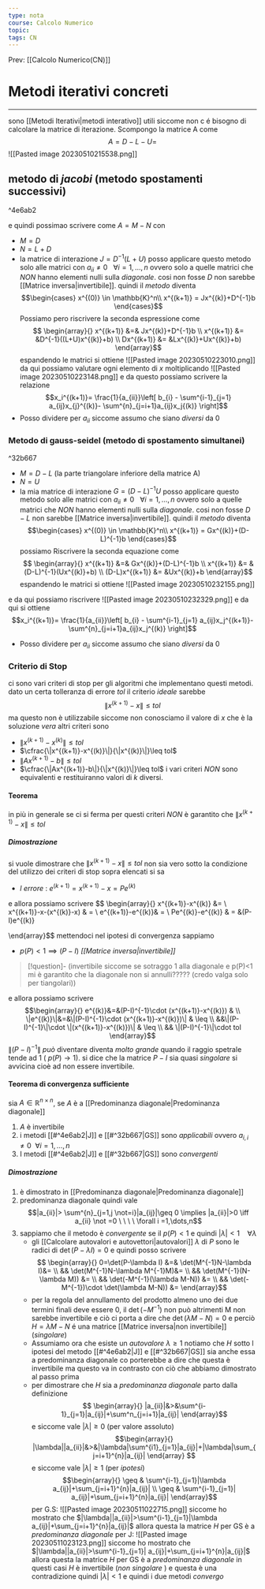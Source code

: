 ```yaml
---
type: nota
course: Calcolo Numerico
topic: 
tags: CN
---
```


Prev: [[Calcolo Numerico(CN)]]

# Metodi iterativi concreti
---
sono  [[Metodi Iterativi|metodi interativo]] utili siccome non c é bisogno di calcolare la matrice di iterazione.
Scompongo la matrice A come
$$A=D-L-U =$$
![[Pasted image 20230510215538.png]]
## metodo di _jacobi_ (metodo spostamenti successivi)

^4e6ab2

e quindi possimao scrivere come $A = M - N$ con 
- $M=D$ 
- $N=L+D$ 
- la matrice di interazione $J =D^{-1}(L+U)$
posso applicare questo metodo solo alle matrici con $a_{ii} \not= 0\ \ \ \forall i =1,\dots,n$ ovvero solo a quelle matrici che _NON_ hanno elementi nulli sulla _diagonale_. cosi non fosse $D$ non sarebbe [[Matrice inversa|invertibile]].
quindi il _metodo_ diventa
$$\begin{cases}
x^{(0)} \in \mathbb{K}^n\\
x^{(k+1)} = Jx^{(k)}+D^{-1}b
\end{cases}$$
Possiamo pero riscrivere la seconda espressione come
$$
\begin{array}{}
x^{(k+1)} &=& Jx^{(k)}+D^{-1}b \\
x^{(k+1)} &= &D^{-1}((L+U)x^{(k)}+b)  \\
Dx^{(k+1)} &= &Lx^{(k)}+Ux^{(k)}+b)
\end{array}$$
espandendo le matrici si ottiene
![[Pasted image 20230510223010.png]]
da qui possiamo valutare ogni elemento di $x$ moltiplicando
![[Pasted image 20230510223148.png]]
e da questo possiamo scrivere la relazione 
$$x_i^{(k+1)}= \frac{1}{a_{ii}}\left[ b_{i} - \sum^{i-1}_{j=1} a_{ij}x_{j}^{(k)}- \sum^{n}_{j=i+1}a_{ij}x_j{(k)} \right]$$
- Posso dividere per $a_{ii}$ siccome assumo che siano _diversi_ da 0

### Metodo di  gauss-seidel (metodo di spostamento simultanei)

^32b667

- $M=D-L$ (la parte triangolare inferiore della matrice A)
- $N = U$
- la mia matrice di interazione $G=(D-L)^{-1}U$ 
posso applicare questo metodo solo alle matrici con $a_{ii} \not= 0\ \ \ \forall i =1,\dots,n$ ovvero solo a quelle matrici che _NON_ hanno elementi nulli sulla _diagonale_. cosi non fosse $D-L$ non sarebbe [[Matrice inversa|invertibile]].
quindi il _metodo_ diventa
$$\begin{cases}
x^{(0)} \in \mathbb{K}^n\\
x^{(k+1)} = Gx^{(k)}+(D-L)^{-1}b
\end{cases}$$
possiamo Riscrivere la seconda equazione come 
$$
\begin{array}{}
x^{(k+1)} &=& Gx^{(k)}+(D-L)^{-1}b \\
x^{(k+1)} &= &(D-L)^{-1}(Ux^{(k)}+b)  \\
(D-L)x^{(k+1)} &= &Ux^{(k)}+b
\end{array}$$
espandendo le matrici si ottiene
![[Pasted image 20230510232155.png]]
 
e da qui possiamo riscrivere
![[Pasted image 20230510232329.png]]
e da qui si ottiene 
$$x_i^{(k+1)}= \frac{1}{a_{ii}}\left[ b_{i} - \sum^{i-1}_{j=1} a_{ij}x_j^{(k+1)}- \sum^{n}_{j=i+1}a_{ij}x_j^{(k)} \right]$$
- Posso dividere per $a_{ii}$ siccome assumo che siano _diversi_ da 0




### Criterio di Stop
ci sono vari criteri di stop per gli algoritmi che implementano questi metodi.
dato un certa tolleranza di errore $tol$ il criterio _ideale_ sarebbe 
$$\|x^{(k+1)}-x\|\leq tol$$
ma questo non è utilizzabile siccome non conosciamo il valore di $x$ che è la soluzione _vera_
altri criteri sono
- $\|x^{(k+1)}-x^{(k)}\|\leq tol$
- $\cfrac{\|x^{(k+1)}-x^{(k)}\|}{\|x^{(k)}\|}\leq tol$
- $\|Ax^{(k+1)}-b\| \leq tol$
- $\cfrac{\|Ax^{(k+1)}-b\|}{\|x^{(k)}\|}\leq tol$
i vari criteri _NON_ sono equivalenti e restituiranno valori di $k$ diversi. 
#### Teorema
in più in generale se ci si ferma per questi criteri _NON_ è garantito che $\|x^{(k+1)}-x\| \leq tol$

##### Dimostrazione
si vuole dimostrare che $\|x^{(k+1)}-x\| \leq tol$ non sia vero sotto la condizione del utilizzo dei criteri di stop sopra elencati
si sa 
- _l errore_ : $e^{(k+1)}=x^{(k+1)}-x = Pe^{(k)}$

e allora possiamo scrivere
$$
\begin{array}{}
x^{(k+1)}-x^{(k)} &= \\
x^{(k+1)}-x-(x^{(k)}-x) & =  \\
e^{(k+1)}-e^{(k)}& =  \\
Pe^{(k)}-e^{(k)} & = &(P-I)e^{(k)}

\end{array}$$
mettendoci nel ipotesi di convergenza sappiamo
- $p(P)<1 \implies (P-I)$ _[[Matrice inversa|invertibile]]_ 
>[!question]-
>(invertibile siccome se sotraggo 1 alla diagonale e p(P)<1 mi è garantito che la diagonale non si annulli????? (credo valga solo per tiangolari))

e allora possiamo scrivere
$$\begin{array}{}
 e^{(k)}&=&(P-I)^{-1}\cdot (x^{(k+1)}-x^{(k)}) &   \\
\|e^{(k)}\|&=&\|(P-I)^{-1}\cdot (x^{(k+1)}-x^{(k)})\| & \leq \\
&&\|(P-I)^{-1}\|\cdot \|(x^{(k+1)}-x^{(k)})\| & \leq \\
&& \|(P-I)^{-1}\|\cdot tol
\end{array}$$
$\|(P-I)^{-1}\|$ _può_ diventare diventa  _molto grande_ quando il raggio spetrale tende ad 1 ( $p(P) \to 1$). si dice che la matrice $P-I$ sia quasi _singolare_ si avvicina cioè ad non essere invertibile.

#### Teorema di convergenza sufficiente
sia $A \in \mathbb{R}^{n \times n}$, se $A$ è a [[Predominanza diagonale|Predominanza diagonale]]
1. $A$ è invertibile
2. i metodi [[#^4e6ab2|J]] e [[#^32b667|GS]] sono _applicabili_ ovvero $a_{i,i}\not =0 \ \ \forall i = 1,\dots,n$ 
3. I metodi [[#^4e6ab2|J]] e [[#^32b667|GS]] sono _convergenti_

##### Dimostrazione
1. è dimostrato in [[Predominanza diagonale|Predominanza diagonale]]
2. predominanza diagonale quindi vale $$|a_{ii}|> \sum^{n}_{j=1,j \not=i}|a_{ij}|\geq 0 \implies |a_{ii}|>0 \iff a_{ii} \not =0 \  \ \ \ \forall i =1,\dots,n$$
3. sappiamo che il metodo è _convergente_ se il $p(P)< 1$ e quindi $|\lambda|<1 \ \ \ \ \forall \lambda$
	- gli [[Calcolare autovalori e autovettori|autovalori]] $\lambda$  di $P$ sono le radici di $\det(P-\lambda I) =0$ e quindi posso scrivere$$
\begin{array}{}	
0=\det(P-\lambda I) &=& \det(M^{-1}N-\lambda I)&= \\
&& \det(M^{-1}N-\lambda M^{-1}M)&=  \\
&& \det(M^{-1}(N-\lambda M)) &= \\
&& \det(-M^{-1}(\lambda M-N)) &= \\
&& \det(-M^{-1})\cdot \det(\lambda M-N)) &=
\end{array}$$ 
	- per la regola del annullamento del prodotto almeno uno dei due termini finali deve essere 0, il $\det(-M^{-1})$ non può altrimenti M non sarebbe invertibile e ciò ci porta a dire che $\det(\lambda M-N)=0$  e perciò $H = \lambda M-N$ é una matrice [[Matrice inversa|non invertibile]] (_singolare_)
	- Assumiamo ora che esiste un _autovalore_ $\lambda \geq 1$ notiamo che $H$ sotto l ipotesi del metodo [[#^4e6ab2|J]] e [[#^32b667|GS]] sia anche essa a predominanza diagonale co porterebbe a dire che questa è invertibile ma questo va in contrasto con ciò che abbiamo dimostrato al passo prima 
	- per dimostrare che $H$ sia a _predominanza diagonale_ parto dalla definizione $$ \begin{array}{}
        |a_{ii}|&>&\sum^{i-1}_{j=1}|a_{ij}|+\sum^n_{j=i+1}|a_{ij}| 
       \end{array}$$
       e siccome vale $|\lambda|\geq 0$ (per valore assoluto)
$$\begin{array}{}
|\lambda||a_{ii}|&>&|\lambda|\sum^{i1}_{j=1}|a_{ij}|+|\lambda|\sum_{j=i+1}^{n}|a_{ij}|
\end{array} 
$$
	   e siccome vale $|\lambda|\geq 1$ (per _ipotesi_)
		$$\begin{array}{}
 \geq & \sum^{i-1}_{j=1}|\lambda a_{ij}|+\sum_{j=i+1}^{n}|a_{ij}| \\
  \geq & \sum^{i-1}_{j=1}| a_{ij}|+\sum_{j=i+1}^{n}|a_{ij}|
\end{array}$$
		per G.S:
			![[Pasted image 20230511022715.png]]
			siccome ho mostrato che $|\lambda||a_{ii}|>\sum^{i-1}_{j=1}|\lambda a_{ij}|+\sum_{j=i+1}^{n}|a_{ij}|$ allora questa la matrice $H$ per GS è a _predominanza diagonale_
		 per J:
		 ![[Pasted image 20230511023123.png]]
		  siccome ho mostrato che $|\lambda||a_{ii}|>\sum^{i-1}_{j=1}| a_{ij}|+\sum_{j=i+1}^{n}|a_{ij}|$ allora questa la matrice $H$ per GS è a _predominanza diagonale_
		  in questi casi $H$ è invertibile (_non singolare_ ) e questa è una contradizione quindi $|\lambda|<1$ e quindi i due metodi  _convergo_